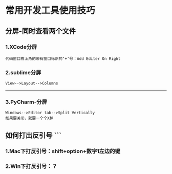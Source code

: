 #  常用开发工具使用技巧

## 分屏-同时查看两个文件
### 1.XCode分屏
    代码窗口右上角的带有窗口标识的‘+’号：Add Editer On Right
### 2.sublime分屏
    View-->Layout-->Columns


---
### 3.PyCharm-分屏

```
Windows-->Editor tab-->Split Vertically
如果要关闭，就要一个个X掉
```



## 如何打出反引号 ```

### 1.Mac下打反引号：shift+option+数字1左边的键
### 2.Win下打反引号：？






